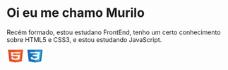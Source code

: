 <h1>Oi eu me chamo Murilo</h1>

Recém formado, estou estudano FrontEnd, tenho um certo conhecimento sobre HTML5 e CSS3, e estou estudando JavaScript.

 <img align="center" alt="Rafa-HTML" height="30" width="40" src="https://raw.githubusercontent.com/devicons/devicon/master/icons/html5/html5-original.svg">
 <img align="center" alt="Rafa-CSS" height="30" width="40" src="https://raw.githubusercontent.com/devicons/devicon/master/icons/css3/css3-original.svg">




  


